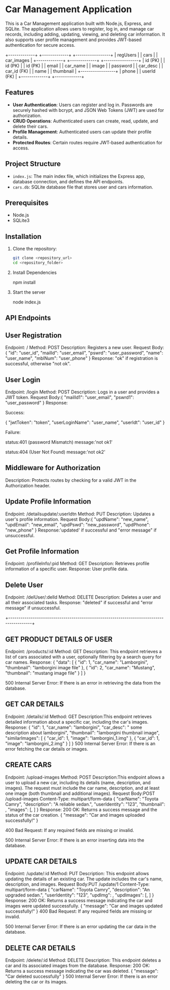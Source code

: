 # Car Management Application
This is a Car Management application built with Node.js, Express, and SQLite. The application allows users to register, log in, and manage car records, including adding, updating, viewing, and deleting car information. It also supports user profile management and provides JWT-based authentication for secure access.


+-------------+              +-------------+              +-----------------+
|  regUsers   |              |    cars     |              |   car_images    |
+-------------+              +-------------+              +-----------------+
| id (PK)     |              | id (PK)     |              | id (PK)         |
| email       |              | car_name    |              | image           |
| password    |              | car_desc    |              | car_id (FK)     |
| name        |              | thumbnail   |              +-----------------+
| phone       |              | userId (FK) |
+-------------+              +-------------+              


## Features

- **User Authentication**: Users can register and log in. Passwords are securely hashed with bcrypt, and JSON Web Tokens (JWT) are used for authorization.
- **CRUD Operations**: Authenticated users can create, read, update, and delete their cars.
- **Profile Management**: Authenticated users can update their profile details.
- **Protected Routes**: Certain routes require JWT-based authentication for access.

## Project Structure

- `index.js`: The main index file, which initializes the Express app, database connection, and defines the API endpoints.
- `cars.db`: SQLite database file that stores user and cars information.

## Prerequisites

- Node.js
- SQLite3

## Installation

1. Clone the repository:
   ```bash
   git clone <repository_url>
   cd <repository_folder>

2. Install Dependencies
    
    npm install

3. Start the server
 
    node index.js

## API Endpoints


## User Registration

Endpoint: /
Method: POST
Description: Registers a new user.
Request Body:{
  "id": "user_id",
  "mailId": "user_email",
  "pswrd": "user_password",
  "name": "user_name",
  "mblNum": "user_phone"
}
Response: "ok" if registration is successful, otherwise "not ok".

## User Login

Endpoint: /login
Method: POST
Description: Logs in a user and provides a JWT token.
Request Body:{
  "mailId1": "user_email",
  "pswrd1": "user_password"
}
Response:

Success:

{
  "jwtToken": "token",
  "userLoginName": "user_name",
  "userIdt": "user_id"
}

Failure:

 status:401 (password Mismatch)
 message:'not ok1'

 status:404 (User Not Found)
 message:'not ok2'

## Middleware for Authorization

Description: Protects routes by checking for a valid JWT in the Authorization header.

## Update Profile Information

Endpoint: /detailsupdate/:userIdtn
Method: PUT
Description: Updates a user's profile information.
Request Body:{
  "updName": "new_name",
  "updEmail": "new_email",
  "updPswd": "new_password",
  "updPhone": "new_phone"
}
Response:'updated' if successful and "error message" if unsuccessful.

## Get Profile Information

Endpoint: /profileInfo/:pid
Method: GET
Description: Retrieves profile information of a specific user.
Response: User profile data.

## Delete User

Endpoint: /delUser/:delId
Method: DELETE
Description: Deletes a user and all their associated tasks.
Response: "deleted" if successful and "error message" if unsuccessful.

+-----------------------------------------------------------------------------------------+

## GET PRODUCT DETAILS OF USER

Endpoint: /products/:id
Method: GET
Description: This endpoint retrieves a list of cars associated with a user, optionally filtering by a search query for car names.
Response:
{
  "data": [
    {
      "id": 1,
      "car_name": "Lamborgini",
      "thumbnail": "lamborgini image file"
    },
    {
      "id": 2,
      "car_name": "Mustang",
      "thumbnail": "mustang image file"
    }
  ]
}

500 Internal Server Error: If there is an error in retrieving the data from the database.

## GET CAR DETAILS

Endpoint: /details/:id
Method: GET
Description:This endpoint retrieves detailed information about a specific car, including the car's images.
Response:
{
  "id": 1,
  "car_name": "lamborgini",
  "car_desc": " some description about lamborgini",
  "thumbnail": "lamborgini thumbnail image",
  "similarImages": [
    {
      "car_id": 1,
      "image": "lamborgini_1.img"
    },
    {
      "car_id": 1,
      "image": "lamborgini_2.img"
    }
  ]
}
500 Internal Server Error: If there is an error fetching the car details or images.


## CREATE CARS

Endpoint: /upload-images
Method: POST
Description:This endpoint allows a user to upload a new car, including its details (name, description, and images). The request must include the car name, description, and at least one image (both thumbnail and additional images).
Request Body:POST /upload-images
Content-Type: multipart/form-data
{
  "carName": "Toyota Camry",
  "description": "A reliable sedan.",
  "userIdentity": "123",
  "thumbnail": <file>,
  "images": [<file>, <file>]
}
Response: 
200 OK: Returns a success message and the status of the car creation.
{
  "message": "Car and images uploaded successfully!"
}

400 Bad Request: If any required fields are missing or invalid.

500 Internal Server Error: If there is an error inserting data into the database.

## UPDATE CAR DETAILS

Endpoint: /update/:id
Method: PUT
Description: This endpoint allows updating the details of an existing car. The update includes the car's name, description, and images.
Request Body:PUT /update/1
Content-Type: multipart/form-data
{
  "carName": "Toyota Camry",
  "description": "An upgraded sedan.",
  "userIdentity": "123",
  "updImg": <file>,
  "updImages": [<file>, <file>]
}
Response: 
200 OK: Returns a success message indicating the car and images were updated successfully.
{
  "message": "Car and images updated successfully!"
}
400 Bad Request: If any required fields are missing or invalid.

500 Internal Server Error: If there is an error updating the car data in the database.

## DELETE CAR DETAILS

Endpoint: /delete/:id
Method: DELETE
Description: This endpoint deletes a car and its associated images from the database.
Response:
200 OK: Returns a success message indicating the car was deleted.
{
  "message": "Car deleted successfully"
}
500 Internal Server Error: If there is an error deleting the car or its images.

